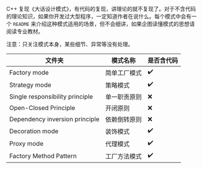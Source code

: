 C++ 复现《大话设计模式》，有代码的复现，讲理论的就不复现了。对于不含代码的理论知识，如果你开发过大型程序，一定知道作者在说什么。每个模式中会有一个 `README` 来介绍这种模式适用的场景，但不会细讲，如果企图读懂模式的思想请阅读专业教材。

注意：只关注模式本身，某些细节、异常等没有处理。

|文件夹|模式名称|是否含代码|
|--|--|--|
| Factory mode                     | 简单工厂模式 | :heavy_check_mark: |
| Strategy mode                    | 策略模式    | :heavy_check_mark: |
| Single responsibility principle  | 单一职责原则 | :x:                |
| Open-Closed Principle            | 开闭原则    | :x:                |
| Dependency inversion principle   | 依赖倒转原则 | :x:                |
| Decoration mode                  | 装饰模式    | :heavy_check_mark: |
| Proxy mode                       | 代理模式    | :heavy_check_mark: |
| Factory Method Pattern           | 工厂方法模式 | :heavy_check_mark: |